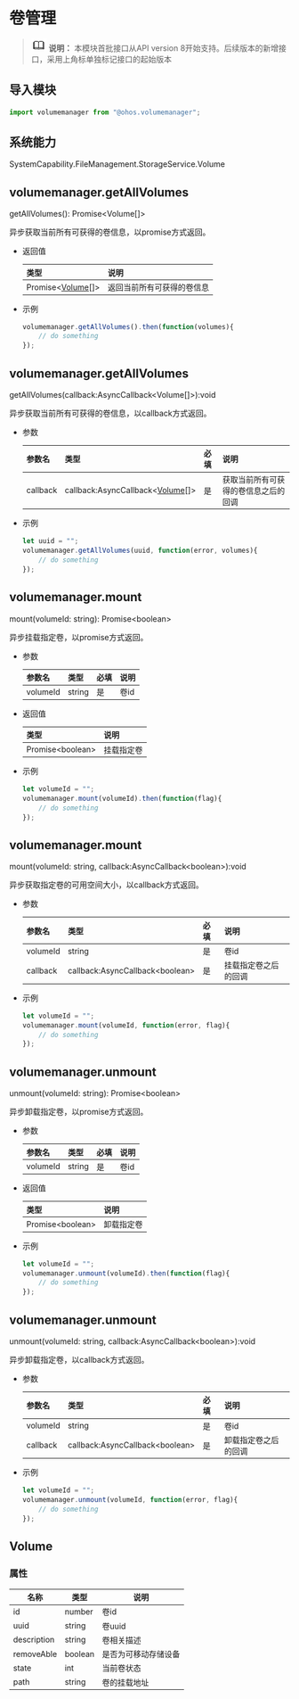 # 卷管理

> ![icon-note.gif](public_sys-resources/icon-note.gif) **说明：**
> 本模块首批接口从API version 8开始支持。后续版本的新增接口，采用上角标单独标记接口的起始版本

## 导入模块

```js
import volumemanager from "@ohos.volumemanager";
```

## 系统能力

SystemCapability.FileManagement.StorageService.Volume

## volumemanager.getAllVolumes

getAllVolumes(): Promise\<Volume[]\>

异步获取当前所有可获得的卷信息，以promise方式返回。

- 返回值

  | 类型                           | 说明                       |
  | ------------------------------ | -------------------------- |
  | Promise\<[Volume](#volume)[]\> | 返回当前所有可获得的卷信息 |

- 示例

  ```js
  volumemanager.getAllVolumes().then(function(volumes){
      // do something
  });
  ```

## volumemanager.getAllVolumes

getAllVolumes(callback:AsyncCallback\<Volume[]\>):void

异步获取当前所有可获得的卷信息，以callback方式返回。

- 参数

  | 参数名   | 类型                                          | 必填 | 说明                                 |
  | -------- | --------------------------------------------- | ---- | ------------------------------------ |
  | callback | callback:AsyncCallback\<[Volume](#volume)[]\> | 是   | 获取当前所有可获得的卷信息之后的回调 |
  
- 示例

  ```js
  let uuid = "";
  volumemanager.getAllVolumes(uuid, function(error, volumes){
      // do something
  });
  ```


## volumemanager.mount

mount(volumeId: string): Promise\<boolean\>

异步挂载指定卷，以promise方式返回。

- 参数

  | 参数名   | 类型   | 必填 | 说明 |
  | -------- | ------ | ---- | ---- |
  | volumeId | string | 是   | 卷id |

- 返回值

  | 类型               | 说明       |
  | ------------------ | ---------- |
  | Promise\<boolean\> | 挂载指定卷 |

- 示例

  ```js
  let volumeId = "";
  volumemanager.mount(volumeId).then(function(flag){
      // do something
  });
  ```

## volumemanager.mount

mount(volumeId: string, callback:AsyncCallback\<boolean\>):void

异步获取指定卷的可用空间大小，以callback方式返回。

- 参数

  | 参数名   | 类型                              | 必填 | 说明                 |
  | -------- | --------------------------------- | ---- | -------------------- |
  | volumeId | string                            | 是   | 卷id                 |
  | callback | callback:AsyncCallback\<boolean\> | 是   | 挂载指定卷之后的回调 |

- 示例

  ```js
  let volumeId = "";
  volumemanager.mount(volumeId, function(error, flag){
      // do something
  });
  ```

## volumemanager.unmount

unmount(volumeId: string): Promise\<boolean\>

异步卸载指定卷，以promise方式返回。

- 参数

  | 参数名   | 类型   | 必填 | 说明 |
  | -------- | ------ | ---- | ---- |
  | volumeId | string | 是   | 卷id |

- 返回值

  | 类型               | 说明       |
  | ------------------ | ---------- |
  | Promise\<boolean\> | 卸载指定卷 |

- 示例

  ```js
  let volumeId = "";
  volumemanager.unmount(volumeId).then(function(flag){
      // do something
  });
  ```

## volumemanager.unmount

unmount(volumeId: string, callback:AsyncCallback\<boolean\>):void

异步卸载指定卷，以callback方式返回。

- 参数

  | 参数名   | 类型                              | 必填 | 说明                 |
  | -------- | --------------------------------- | ---- | -------------------- |
  | volumeId | string                            | 是   | 卷id                 |
  | callback | callback:AsyncCallback\<boolean\> | 是   | 卸载指定卷之后的回调 |

- 示例

  ```js
  let volumeId = "";
  volumemanager.unmount(volumeId, function(error, flag){
      // do something
  });
  ```

## Volume

### 属性

| 名称        | 类型    | 说明                 |
| ----------- | ------- | -------------------- |
| id          | number  | 卷id                 |
| uuid        | string  | 卷uuid               |
| description | string  | 卷相关描述           |
| removeAble  | boolean | 是否为可移动存储设备 |
| state       | int     | 当前卷状态           |
| path        | string  | 卷的挂载地址         |
